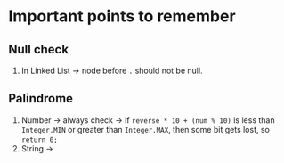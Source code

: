 # Important points to remember

## Null check
1. In Linked List -> node before ` . ` should not be null.

## Palindrome
1. Number -> always check ->  if ` reverse * 10 + (num % 10) ` is less than `Integer.MIN` or greater than `Integer.MAX`, then some bit gets lost, so `return 0;`
2. String ->
